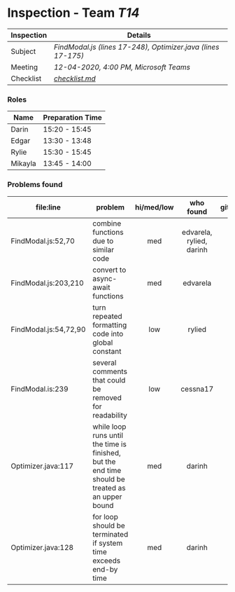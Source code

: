 # Inspection - Team *T14* 
 
| Inspection | Details |
| ----- | ----- |
| Subject | *FindModal.js (lines 17-248), Optimizer.java (lines 17-175)* |
| Meeting | *12-04-2020, 4:00 PM, Microsoft Teams* |
| Checklist | *[checklist.md](https://github.com/csucs314f20/t14/blob/master/reports/checklist.md)* |

### Roles

| Name | Preparation Time |
| ---- | ---- |
| Darin | 15:20 - 15:45 |
| Edgar | 13:30 - 13:48 |
| Rylie | 15:30 - 15:45 |
| Mikayla | 13:45 - 14:00 |

### Problems found

| file:line | problem | hi/med/low | who found | github# |
| --- | --- | :---: | :---: | --- |
| FindModal.js:52,70 | combine functions due to similar code | med | edvarela, rylied, darinh |  |
| FindModal.js:203,210 | convert to async-await functions | med | edvarela |  |
| FindModal.js:54,72,90 | turn repeated formatting code into global constant | low | rylied |  |
| FindModal.is:239 | several comments that could be removed for readability | low | cessna17 |  |
| Optimizer.java:117 | while loop runs until the time is finished, but the end time should be treated as an upper bound | med | darinh |  |
| Optimizer.java:128 | for loop should be terminated if system time exceeds end-by time | med | darinh |  |